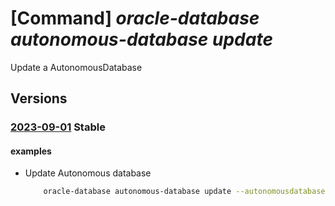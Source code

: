 # [Command] _oracle-database autonomous-database update_

Update a AutonomousDatabase

## Versions

### [2023-09-01](/Resources/mgmt-plane/L3N1YnNjcmlwdGlvbnMve30vcmVzb3VyY2Vncm91cHMve30vcHJvdmlkZXJzL29yYWNsZS5kYXRhYmFzZS9hdXRvbm9tb3VzZGF0YWJhc2VzL3t9/2023-09-01.xml) **Stable**

<!-- mgmt-plane /subscriptions/{}/resourcegroups/{}/providers/oracle.database/autonomousdatabases/{} 2023-09-01 -->

#### examples

- Update Autonomous database
    ```bash
        oracle-database autonomous-database update --autonomousdatabasename <ADBS name> --resource-group <resource_group> --tags {Tagkey:TagValue}
    ```
